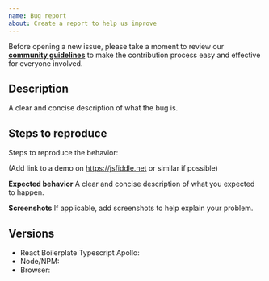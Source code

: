 ```yaml
---
name: Bug report
about: Create a report to help us improve
---
```


Before opening a new issue, please take a moment to review our [**community guidelines**](https://github.com/bwyap/react-boilerplate-typescript-apollo/blob/master/CONTRIBUTING.md) to make the contribution process easy and effective for everyone involved.

## Description

A clear and concise description of what the bug is.

## Steps to reproduce

Steps to reproduce the behavior:

(Add link to a demo on https://jsfiddle.net or similar if possible)

**Expected behavior**
A clear and concise description of what you expected to happen.

**Screenshots**
If applicable, add screenshots to help explain your problem.

## Versions

- React Boilerplate Typescript Apollo:
- Node/NPM:
- Browser:
